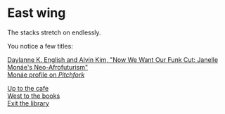 # East wing

The stacks stretch on endlessly.  

You notice a few titles:  

[Daylanne K. English and Alvin Kim, "Now We Want Our Funk Cut: Janelle Monáe's Neo-Afrofuturism"](english2013.html)  
[Monáe profile on *Pitchfork*](https://pitchfork.com/features/cover-story/reader/janelle-monae/)  

[Up to the cafe](cafe.html)  
[West to the books](books.html)  
[Exit the library](crossroads.html)  
